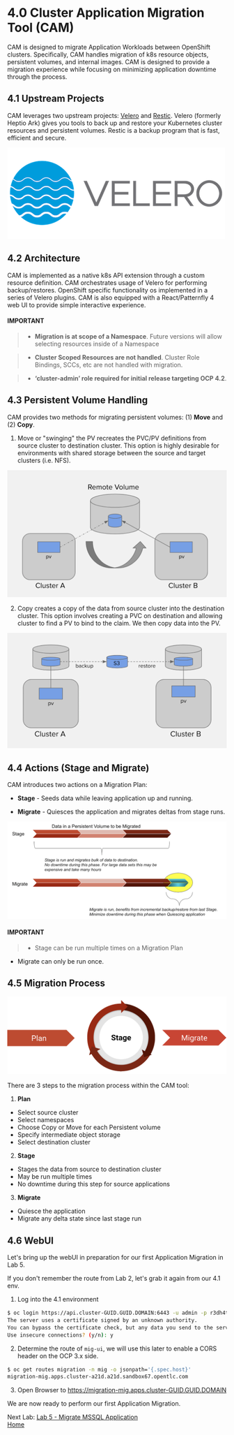 # 4.0 Cluster Application Migration Tool (CAM)

CAM is designed to migrate Application Workloads between OpenShift clusters.  Specifically, CAM handles migration of k8s resource objects, persistent volumes, and internal images.  CAM is designed to provide a migration experience while focusing on minimizing application downtime through the process.

## 4.1 Upstream Projects

CAM leverages two upstream projects: [Velero](https://github.com/heptio/velero) and [Restic](https://restic.net/).  Velero (formerly Heptio Ark) gives you tools to back up and restore your Kubernetes cluster resources and persistent volumes.  Restic is a backup program that is fast, efficient and secure.

![alt-text-1](./screenshots/velero.png)

## 4.2 Architecture

CAM is implemented as a native k8s API extension through a custom resource definition.  CAM orchestrates usage of Velero for performing backup/restores.  OpenShift specific functionality os implemented in a series of Velero plugins.  CAM is also equipped with a React/Patternfly 4 web UI to provide simple interactive experience.

#### IMPORTANT

> * **Migration is at scope of a Namespace**.  Future versions will allow selecting resources inside of a Namespace

>* **Cluster Scoped Resources are not handled**.  Cluster Role Bindings, SCCs, etc are not handled with migration.

> * **‘cluster-admin’ role required for initial release targeting OCP 4.2**.

## 4.3 Persistent Volume Handling

CAM provides two methods for migrating persistent volumes: (1) **Move** and (2) **Copy**.  

1. Move or "swinging" the PV recreates the PVC/PV definitions from source cluster to destination cluster.  This option is highly desirable for environments with shared storage between the source and target clusters (i.e. NFS).

![1](./screenshots/movepv.png?raw=true "1")

2. Copy creates a copy of the data from source cluster into the destination cluster.  This option involves creating a PVC on destination and allowing cluster to find a PV to bind to the claim.  We then copy data into the PV.

![1](./screenshots/copypv.png?raw=true "1")

## 4.4 Actions (Stage and Migrate)

CAM introduces two actions on a Migration Plan:

* **Stage** - Seeds data while leaving application up and running.

* **Migrate** - Quiesces the application and migrates deltas from stage runs.

![1](./screenshots/stage-migrate.png?raw=true "1")

#### IMPORTANT

> * Stage can be run multiple times on a Migration Plan
* Migrate can only be run once.

## 4.5 Migration Process

![1](./screenshots/mig-process.png?raw=true "1")

There are 3 steps to the migration process within the CAM tool:

1. **Plan**
  * Select source cluster
  * Select namespaces
  * Choose Copy or Move for each Persistent volume
  * Specify intermediate object storage
  * Select destination cluster


2. **Stage**
  * Stages the data from source to destination cluster
  * May be run multiple times
  * No downtime during this step for source applications


3. **Migrate**
  * Quiesce the application
  * Migrate any delta state since last stage run

## 4.6 WebUI

Let's bring up the webUI in preparation for our first Application Migration in Lab 5.

If you don't remember the route from Lab 2, let's grab it again from our 4.1 env.

1. Log into the 4.1 environment
```bash
$ oc login https://api.cluster-GUID.GUID.DOMAIN:6443 -u admin -p r3dh4t1!
The server uses a certificate signed by an unknown authority.
You can bypass the certificate check, but any data you send to the server could be intercepted by others.
Use insecure connections? (y/n): y
```
2. Determine the route of `mig-ui`, we will use this later to enable a CORS header on the OCP 3.x side.
```bash
$ oc get routes migration -n mig -o jsonpath='{.spec.host}'
migration-mig.apps.cluster-a21d.a21d.sandbox67.opentlc.com
```

3. Open Browser to https://migration-mig.apps.cluster-GUID.GUID.DOMAIN

<Screen Capture of CAM webUI>

We are now ready to perform our first Application Migration.

Next Lab: [Lab 5 - Migrate MSSQL Application](./5.md)<br>
[Home](../README.md)
